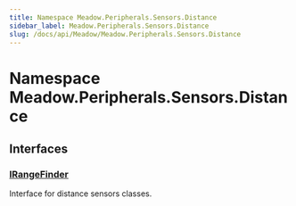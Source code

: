 ```yaml
---
title: Namespace Meadow.Peripherals.Sensors.Distance
sidebar_label: Meadow.Peripherals.Sensors.Distance
slug: /docs/api/Meadow/Meadow.Peripherals.Sensors.Distance
---
```

# Namespace Meadow.Peripherals.Sensors.Distance
## Interfaces
### [IRangeFinder](../Meadow.Peripherals.Sensors.Distance/IRangeFinder)
Interface for distance sensors classes.

